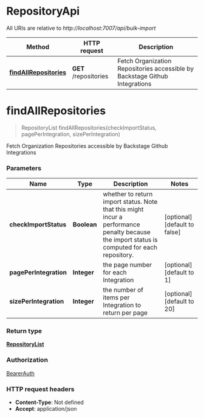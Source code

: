 # RepositoryApi

All URIs are relative to *http://localhost:7007/api/bulk-import*

| Method | HTTP request | Description |
|------------- | ------------- | -------------|
| [**findAllRepositories**](RepositoryApi.md#findAllRepositories) | **GET** /repositories | Fetch Organization Repositories accessible by Backstage Github Integrations |


<a name="findAllRepositories"></a>
# **findAllRepositories**
> RepositoryList findAllRepositories(checkImportStatus, pagePerIntegration, sizePerIntegration)

Fetch Organization Repositories accessible by Backstage Github Integrations

### Parameters

|Name | Type | Description  | Notes |
|------------- | ------------- | ------------- | -------------|
| **checkImportStatus** | **Boolean**| whether to return import status. Note that this might incur a performance penalty because the import status is computed for each repository. | [optional] [default to false] |
| **pagePerIntegration** | **Integer**| the page number for each Integration | [optional] [default to 1] |
| **sizePerIntegration** | **Integer**| the number of items per Integration to return per page | [optional] [default to 20] |

### Return type

[**RepositoryList**](../Models/RepositoryList.md)

### Authorization

[BearerAuth](../README.md#BearerAuth)

### HTTP request headers

- **Content-Type**: Not defined
- **Accept**: application/json

